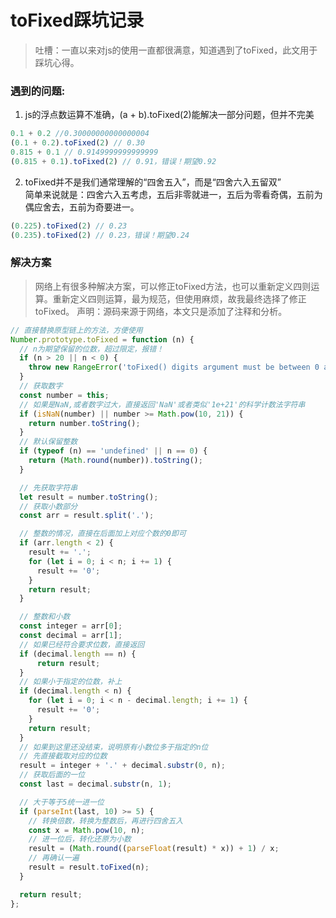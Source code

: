# toFixed踩坑记录
> 吐槽：一直以来对js的使用一直都很满意，知道遇到了toFixed，此文用于踩坑心得。
### 遇到的问题:
1. js的浮点数运算不准确，(a + b).toFixed(2)能解决一部分问题，但并不完美
```javascript
0.1 + 0.2 //0.30000000000000004
(0.1 + 0.2).toFixed(2) // 0.30
0.815 + 0.1 // 0.9149999999999999
(0.815 + 0.1).toFixed(2) // 0.91，错误！期望0.92
```
2. toFixed并不是我们通常理解的“四舍五入”，而是“四舍六入五留双”  
简单来说就是：四舍六入五考虑，五后非零就进一，五后为零看奇偶，五前为偶应舍去，五前为奇要进一。

```javascript
(0.225).toFixed(2) // 0.23
(0.235).toFixed(2) // 0.23，错误！期望0.24
```
### 解决方案
> 网络上有很多种解决方案，可以修正toFixed方法，也可以重新定义四则运算。重新定义四则运算，最为规范，但使用麻烦，故我最终选择了修正toFixed。
> 声明：源码来源于网络，本文只是添加了注释和分析。
```jsx
// 直接替换原型链上的方法，方便使用
Number.prototype.toFixed = function (n) {
  // n为期望保留的位数，超过限定，报错！
  if (n > 20 || n < 0) {
    throw new RangeError('toFixed() digits argument must be between 0 and 20');
  }
  // 获取数字
  const number = this;
  // 如果是NaN,或者数字过大，直接返回'NaN'或者类似'1e+21'的科学计数法字符串
  if (isNaN(number) || number >= Math.pow(10, 21)) {
    return number.toString();
  }
  // 默认保留整数
  if (typeof (n) == 'undefined' || n == 0) {
    return (Math.round(number)).toString();
  }

  // 先获取字符串
  let result = number.toString();
  // 获取小数部分
  const arr = result.split('.');

  // 整数的情况，直接在后面加上对应个数的0即可
  if (arr.length < 2) {
    result += '.';
    for (let i = 0; i < n; i += 1) {
      result += '0';
    }
    return result;
  }

  // 整数和小数
  const integer = arr[0];
  const decimal = arr[1];
  // 如果已经符合要求位数，直接返回
  if (decimal.length == n) {
      return result;
  }
  // 如果小于指定的位数，补上
  if (decimal.length < n) {
    for (let i = 0; i < n - decimal.length; i += 1) {
      result += '0';
    }
    return result;
  }
  // 如果到这里还没结束，说明原有小数位多于指定的n位
  // 先直接截取对应的位数
  result = integer + '.' + decimal.substr(0, n);
  // 获取后面的一位
  const last = decimal.substr(n, 1);

  // 大于等于5统一进一位
  if (parseInt(last, 10) >= 5) {
    // 转换倍数，转换为整数后，再进行四舍五入
    const x = Math.pow(10, n);
    // 进一位后，转化还原为小数
    result = (Math.round((parseFloat(result) * x)) + 1) / x;
    // 再确认一遍
    result = result.toFixed(n);
  }

  return result;
};
```